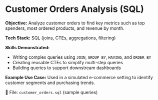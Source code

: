 # Customer Orders Analysis (SQL)

**Objective:** Analyze customer orders to find key metrics such as top spenders, most ordered products, and revenue by month.

**Tech Stack:** SQL (joins, CTEs, aggregations, filtering)

**Skills Demonstrated:**
- Writing complex queries using `JOIN`, `GROUP BY`, `HAVING`, and `ORDER BY`
- Creating reusable CTEs to simplify multi-step queries
- Building queries to support downstream dashboards

**Example Use Case:**
Used in a simulated e-commerce setting to identify customer segments and purchasing trends.

📁 File: `customer_orders.sql` (sample queries)
